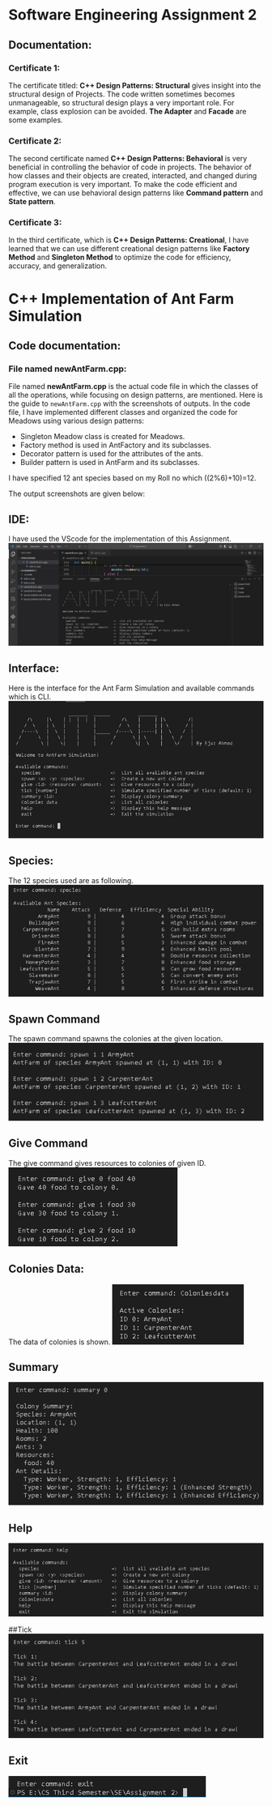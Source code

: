 # Software Engineering Assignment 2
## Documentation:

### Certificate 1: 
The certificate titled: **C++ Design Patterns: Structural** gives insight into the structural design of Projects. The code written sometimes becomes unmanageable, so structural design plays a very important role. For example, class explosion can be avoided. **The Adapter** and **Facade** are some examples.

### Certificate 2:
The second certificate named **C++ Design Patterns: Behavioral** is very beneficial in controlling the behavior of code in projects. The behavior of how classes and their objects are created, interacted, and changed during program execution is very important. To make the code efficient and effective, we can use behavioral design patterns like **Command pattern** and **State pattern**.

### Certificate 3:
In the third certificate, which is **C++ Design Patterns: Creational**, I have learned that we can use different creational design patterns like **Factory Method** and **Singleton Method** to optimize the code for efficiency, accuracy, and generalization.
# C++ Implementation of Ant Farm Simulation
## Code documentation:
### File named **newAntFarm.cpp**:
File named **newAntFarm.cpp** is the actual code file in which the classes of all the operations, while focusing on design patterns, are mentioned. Here is the guide to `newAntFarm.cpp` with the screenshots of outputs.
In the code file, I have implemented different classes and organized the code for Meadows using various design patterns:
- Singleton Meadow class is created for Meadows.
- Factory method is used in AntFactory and its subclasses.
- Decorator pattern is used for the attributes of the ants.
- Builder pattern is used in AntFarm and its subclasses.

I have specified 12 ant species based on my Roll no which ((2%6)+10)=12.

The output screenshots are given below:

## IDE:
I have used the VScode for the implementation of this Assignment.
![VScode](https://github.com/Ejaaz-Ahmed/SE_Assignment_2_Ejaz_Ahmed/blob/main/images/1.jpg)

## Interface:
Here is the interface for the Ant Farm Simulation and available commands which is CLI.
![Interface](https://github.com/Ejaaz-Ahmed/SE_Assignment_2_Ejaz_Ahmed/blob/main/images/2.jpg)

## Species:
The 12 species used are as following.
![Species](https://github.com/Ejaaz-Ahmed/SE_Assignment_2_Ejaz_Ahmed/blob/main/images/3.jpg)

## Spawn Command
The spawn command spawns the colonies at the given location.
![Spawn Command](https://github.com/Ejaaz-Ahmed/SE_Assignment_2_Ejaz_Ahmed/blob/main/images/4.jpg)

## Give Command
The give command gives resources to colonies of given ID.
![Give Command](https://github.com/Ejaaz-Ahmed/SE_Assignment_2_Ejaz_Ahmed/blob/main/images/5.jpg)

## Colonies Data:
The data of colonies is shown.
![Colonies Data](https://github.com/Ejaaz-Ahmed/SE_Assignment_2_Ejaz_Ahmed/blob/main/images/6.jpg)

## Summary
![Summary](https://github.com/Ejaaz-Ahmed/SE_Assignment_2_Ejaz_Ahmed/blob/main/images/7.jpg)

## Help
![Help](https://github.com/Ejaaz-Ahmed/SE_Assignment_2_Ejaz_Ahmed/blob/main/images/8.jpg)

##Tick 
![Help](https://github.com/Ejaaz-Ahmed/SE_Assignment_2_Ejaz_Ahmed/blob/main/images/9.jpg)

## Exit
![Exit](https://github.com/Ejaaz-Ahmed/SE_Assignment_2_Ejaz_Ahmed/blob/main/images/10.jpg)
